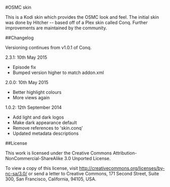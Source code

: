 #OSMC skin

This is a Kodi skin which provides the OSMC look and feel. The initial skin was done by Hitcher -- based off of a Plex skin called Conq. Further improvements are maintained by the community.

##Changelog

Versioning continues from v1.0.1 of Conq.

2.3.1: 10th May 2015

* Episode fix
* Bumped version higher to match addon.xml

2.0.0: 10th May 2015

* Better highlight colours
* More views again

1.0.2: 12th September 2014

* Add light and dark logos
* Make dark appearance default
* Remove references to 'skin.conq'
* Updated metadata descriptions

##License

This work is licensed under the Creative Commons Attribution-NonCommercial-ShareAlike 3.0 Unported License.

To view a copy of this license, visit http://creativecommons.org/licenses/by-nc-sa/3.0/
or send a letter to Creative Commons, 171 Second Street, Suite 300, San Francisco, California, 94105, USA.

